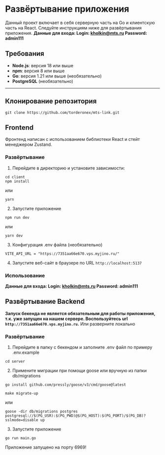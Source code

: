 
# Развёртывание приложения

Данный проект включает в себя серверную часть на Go и клиентскую часть на React. Следуйте инструкциям ниже для развёртывания приложения.
**Данные для входа:
Login: kholkin@mts.ru
Password: admin111**
## Требования
- **Node.js**: версия 18 или выше
- **npm**: версия 8 или выше
- **Go**: версия 1.21 или выше (необязательно)
- **PostgreSQL** (необязательно)

---
## Клонирование репозитория
```
git clone https://github.com/torderonex/mts-link.git
```

##  Frontend
Фронтенд написан с использованием библиотеки React и стейт менеджером Zustand.
### Развёртывание
1. Перейдите в директорию и установите зависимости:
```
cd client 
npm install 
```
или
```
yarn
```
2. Запустите приложение
```
npm run dev
``` 
или 
```
yarn dev
```
3. Конфигурация .env файла (необязательно)
```
VITE_API_URL = "https://7351aa66e670.vps.myjino.ru/"
```
4. Запустите веб-сайт в браузере по URL ``http://localhost:5137``
### Использование
**Данные для входа:
Login: kholkin@mts.ru
Password: admin111**
## Развёртывание Backend
**Запуск бекенда не является обязательным для работы приложения, т.к. уже запущен на нашем сервере. Воспользуйтесь url ``http://7351aa66e670.vps.myjino.ru``.**
Или разверните локально
### Развёртывание
1.  Перейдите в папку с бекендом и заполните .env файл по примеру .env.example
```
cd server
```
2. Примените миграции при помощи goose или вручную из папки db/migrations
```
go install github.com/pressly/goose/v3/cmd/goose@latest
```
```
make migrate-up
```
или
``` 
goose -dir db/migrations postgres postgresql://$(PG_USR):$(PG_PWD)@$(PG_HOST):$(PG_PORT)/$(PG_DB)?sslmode=disable up
```
3. Запустите приложение 
```
go run main.go
```
Приложение запущено на порту 6969!
